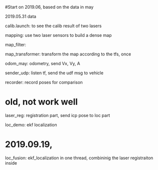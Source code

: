 #Start on 2019.06, based on the data in may

2019.05.31 data

calib.launch:      to see the calib result of two lasers

mapping:           use two laser sensors to build a dense map

map_filter:

map_transformer:   transform the map according to the tfs, once 

odom_may:          odometry, send Vx, Vy, A

sender_udp:	       listen tf, send the udf msg to vehicle

recorder:		   record poses for comparison

# old, not work well

laser_reg:		   registration part, send icp pose to loc part

loc_demo:          ekf localization

# 2019.09.19, 

loc_fusion:		   ekf_localization in one thread, combininig the laser registraiton inside 

